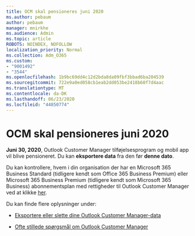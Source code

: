 ```yaml
---
title: OCM skal pensioneres juni 2020
ms.author: pebaum
author: pebaum
manager: mnirkhe
ms.audience: Admin
ms.topic: article
ROBOTS: NOINDEX, NOFOLLOW
localization_priority: Normal
ms.collection: Adm_O365
ms.custom:
- "9001492"
- "3544"
ms.openlocfilehash: 1b9bc69dd4c12d2bda8da09fbf3bbad6ba204539
ms.sourcegitcommit: 722e9a0ed058cb1eab2dd053be2418b60f7d4aac
ms.translationtype: MT
ms.contentlocale: da-DK
ms.lasthandoff: 06/23/2020
ms.locfileid: "44850774"
---
```

# <a name="ocm-to-be-retired-june-2020"></a>OCM skal pensioneres juni 2020


**Juni 30, 2020**, Outlook Customer Manager tilføjelsesprogram og mobil app vil blive pensioneret. Du kan **eksportere data** fra den før **denne dato**.  

Du kan kontrollere, hvem i din organisation der har en Microsoft 365 Business Standard (tidligere kendt som Office 365 Business Premium) eller Microsoft 365 Business Premium (tidligere kendt som Microsoft 365 Business) abonnementsplan med rettigheder til Outlook Customer Manager ved at klikke [her](https://admin.microsoft.com/AdminPortal/Home?ref=/users).

Du kan finde flere oplysninger under:

- [Eksportere eller slette dine Outlook Customer Manager-data](https://support.office.com/article/1a421cb4-e8de-4b44-bfb8-710b92820439)

- [Ofte stillede spørgsmål om Outlook Customer Manager](https://support.office.com/article/88e127ca-43a1-4c9d-8d52-6ad3a80f9c32)
